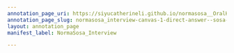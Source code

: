 ```yaml
---
annotation_page_uri: https://siyucatherineli.github.io/normasosa__OralHistory/annotations/normasosa_interview-canvas-1-direct-answer--sosa-was-covering-women-s-section-at-first--mainly-covering-wedding-announcement-and-some-social-issues-related-to-women-interests-.json
annotation_page_slug: normasosa_interview-canvas-1-direct-answer--sosa-was-covering-women-s-section-at-first--mainly-covering-wedding-announcement-and-some-social-issues-related-to-women-interests-
layout: annotation_page
manifest_label: NormaSosa_Interview

---
```

